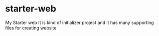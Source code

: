 # starter-web
My Starter web
It is kind of initializer project and it has many supporting files for creating website